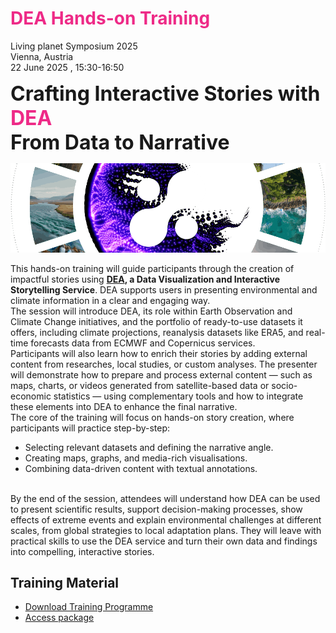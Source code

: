 # <span style="color:#EE2A87">DEA Hands-on Training </span>
Living planet Symposium 2025
<br>
Vienna, Austria
<br>
22 June 2025 , 15:30-16:50


<span style="font-size: 24pt; font-weight: bold;"> Crafting Interactive Stories with <span style="color:#EE2A87">DEA</span>
<br>
From Data to Narrative</span>



![alt text](dea-gallery-crop.png "DEA")


This hands-on training will guide participants through the creation of impactful stories using **[DEA](https://dea.destine.eu/web), a Data Visualization and Interactive Storytelling Service**.
DEA supports users in presenting environmental and climate information in a clear and engaging way.
<br>
The session will introduce DEA, its role within Earth Observation and Climate Change initiatives, and the portfolio of ready-to-use datasets it offers, including climate projections, reanalysis datasets like ERA5, and real-time forecasts data from ECMWF and Copernicus services.
<br>
Participants will also learn how to enrich their stories by adding external content from researches, local studies, or custom analyses. The presenter will demonstrate how to prepare and process external content — such as maps, charts, or videos generated from satellite-based data or socio-economic statistics — using complementary tools and how to integrate these elements into DEA to enhance the final narrative.
<br>
The core of the training will focus on hands-on story creation, where participants will practice step-by-step:
- Selecting relevant datasets and defining the narrative angle.
- Creating maps, graphs, and media-rich visualisations.
- Combining data-driven content with textual annotations.

<br>
By the end of the session, attendees will understand how DEA can be used to present scientific results, support decision-making processes, show effects of extreme events and explain environmental challenges at different scales, from global strategies to local adaptation plans. They will leave with practical skills to use the DEA service and turn their own data and findings into compelling, interactive stories.


## Training Material 

- [Download Training Programme](DEA_hands-on_training_programme.pdf)
- [Access package](package)